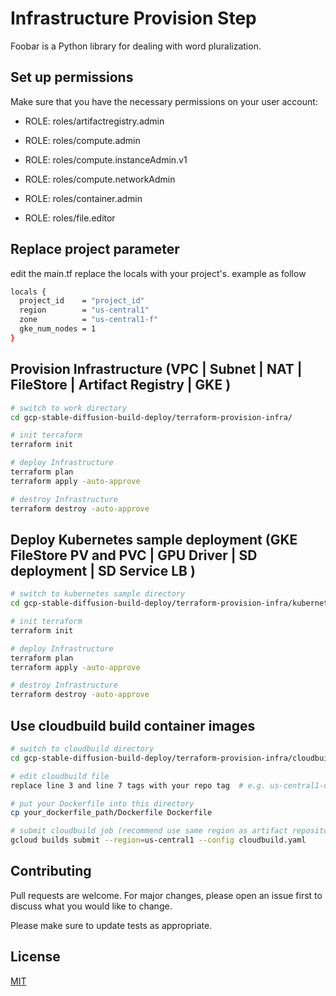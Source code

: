 # Infrastructure Provision Step

Foobar is a Python library for dealing with word pluralization.

## Set up permissions

Make sure that you have the necessary permissions on your user account:

- ROLE: roles/artifactregistry.admin

- ROLE: roles/compute.admin

- ROLE: roles/compute.instanceAdmin.v1

- ROLE: roles/compute.networkAdmin

- ROLE: roles/container.admin

- ROLE: roles/file.editor


## Replace project parameter

edit the main.tf replace the locals with your project's. example as follow

```bash
locals {
  project_id    = "project_id"
  region        = "us-central1"
  zone          = "us-central1-f"
  gke_num_nodes = 1
}
```

## Provision Infrastructure (VPC | Subnet | NAT | FileStore | Artifact Registry | GKE  )

```bash
# switch to work directory
cd gcp-stable-diffusion-build-deploy/terraform-provision-infra/

# init terraform
terraform init

# deploy Infrastructure
terraform plan
terraform apply -auto-approve

# destroy Infrastructure
terraform destroy -auto-approve
```

## Deploy  Kubernetes sample deployment (GKE FileStore PV and PVC | GPU Driver | SD deployment | SD Service LB )

```bash
# switch to kubernetes sample directory
cd gcp-stable-diffusion-build-deploy/terraform-provision-infra/kubernetes-sample/

# init terraform
terraform init

# deploy Infrastructure
terraform plan
terraform apply -auto-approve

# destroy Infrastructure
terraform destroy -auto-approve
```

## Use cloudbuild build container images

```bash
# switch to cloudbuild directory
cd gcp-stable-diffusion-build-deploy/terraform-provision-infra/cloudbuild-sample/

# edit cloudbuild file
replace line 3 and line 7 tags with your repo tag  # e.g. us-central1-docker.pkg.dev/PROJECT_ID/sd-repository/sd-webui:train

# put your Dockerfile into this directory
cp your_dockerfile_path/Dockerfile Dockerfile

# submit cloudbuild job (recommend use same region as artifact repository)
gcloud builds submit --region=us-central1 --config cloudbuild.yaml
```

## Contributing

Pull requests are welcome. For major changes, please open an issue first
to discuss what you would like to change.

Please make sure to update tests as appropriate.

## License

[MIT](https://choosealicense.com/licenses/mit/)